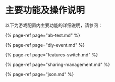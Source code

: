 # 主要功能及操作说明

以下为游戏配置内主要功能的详细说明，请参阅：

{% page-ref page="ab-test.md" %}

{% page-ref page="diy-event.md" %}

{% page-ref page="features-switch.md" %}

{% page-ref page="sharing-management.md" %}

{% page-ref page="json.md" %}


